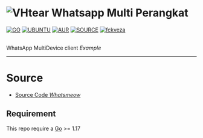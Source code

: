 
# ![VHtear](https://vhtear.com/static/assets/img/brand/favicon.ico) Whatsapp Multi Perangkat



[![GO](https://img.shields.io/badge/golang-v1.17-blue)](https://go.dev/) [![UBUNTU](https://img.shields.io/badge/ubuntu-v21.10-orange)](https://releases.ubuntu.com/impish/) [![AUR](https://img.shields.io/aur/license/yaourt.svg)](https://github.com/fckveza/Whatsapp-Bot/blob/main/LICENSE) [![SOURCE](https://img.shields.io/badge/tulir-2.2208.14-lightgrey)](https://github.com/tulir/whatsmeow) [![fckveza](https://img.shields.io/badge/WA-ME.svg)](https://wa.me/6281238552767) <br><br>

WhatsApp MultiDevice client *Example*

----

Source
=====

- [Source Code *Whatsmeow*](https://github.com/tulir/whatsmeow)

## Requirement

This repo require a [Go](https://go.dev/) >= 1.17

